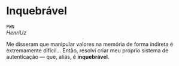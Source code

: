 # Inquebrável
`PWN`\
*HenriUz*

Me disseram que manipular valores na memória de forma indireta é extremamente difícil... Então, resolvi criar meu próprio sistema de autenticação — que, aliás, é **inquebrável**.